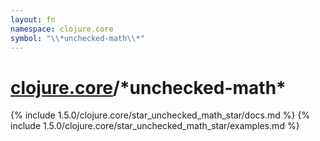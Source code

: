 ```yaml
---
layout: fn
namespace: clojure.core
symbol: "\\*unchecked-math\\*"
---
```


# [clojure.core](../)/\*unchecked-math\*

{% include 1.5.0/clojure.core/star_unchecked_math_star/docs.md %}
{% include 1.5.0/clojure.core/star_unchecked_math_star/examples.md %}

